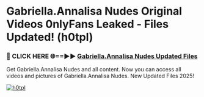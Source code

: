 # Gabriella.Annalisa Nudes Original Videos 0nlyFans Leaked - Files Updated! (h0tpl)

<h3>🔴 CLICK HERE 🌐==►► <a href="https://tinyurl.com/y5r63du9" rel="nofollow">Gabriella.Annalisa Nudes Updated Files</a></h3>

Get Gabriella.Annalisa Nudes and all content. Now you can access all videos and pictures of Gabriella.Annalisa Nudes. New Updated Files 2025!

[![h0tpl](https://i.imgur.com/UVo9nyh.gif)](https://tinyurl.com/y5r63du9)